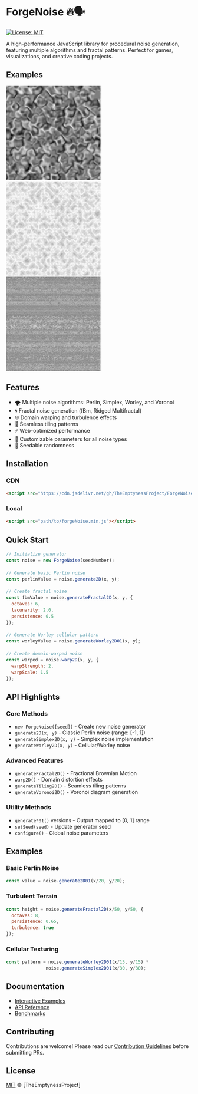 # ForgeNoise 🔥🗣

[![License: MIT](https://img.shields.io/badge/License-MIT-blue.svg)](https://opensource.org/licenses/MIT)

A high-performance JavaScript library for procedural noise generation, featuring multiple algorithms and fractal patterns. Perfect for games, visualizations, and creative coding projects.

## Examples

![Domain Warping](https://github.com/TheEmptynessProject/forgeNoise/blob/main/examples/DomainWarping.png)
![Ridged Multifractal](https://github.com/TheEmptynessProject/forgeNoise/blob/main/examples/RidgedMultifractal.png)
![Warped fBm with Turbulence](https://github.com/TheEmptynessProject/forgeNoise/blob/main/examples/WarpedfBmTurbulence.png)

## Features

- 🌪 Multiple noise algorithms: Perlin, Simplex, Worley, and Voronoi
- 🌀 Fractal noise generation (fBm, Ridged Multifractal)
- 🌐 Domain warping and turbulence effects
- 🧮 Seamless tiling patterns
- ⚡ Web-optimized performance
- 🌈 Customizable parameters for all noise types
- 🔢 Seedable randomness

## Installation

### CDN
```html
<script src="https://cdn.jsdelivr.net/gh/TheEmptynessProject/ForgeNoise@main/dist/forgeNoise.min.js"></script>
```

### Local
```html
<script src="path/to/forgeNoise.min.js"></script>
```

## Quick Start

```javascript
// Initialize generator
const noise = new ForgeNoise(seedNumber);

// Generate basic Perlin noise
const perlinValue = noise.generate2D(x, y);

// Create fractal noise
const fbmValue = noise.generateFractal2D(x, y, {
  octaves: 6,
  lacunarity: 2.0,
  persistence: 0.5
});

// Generate Worley cellular pattern
const worleyValue = noise.generateWorley2D01(x, y);

// Create domain-warped noise
const warped = noise.warp2D(x, y, {
  warpStrength: 2,
  warpScale: 1.5
});
```

## API Highlights

### Core Methods
- `new ForgeNoise([seed])` - Create new noise generator
- `generate2D(x, y)` - Classic Perlin noise (range: [-1, 1])
- `generateSimplex2D(x, y)` - Simplex noise implementation
- `generateWorley2D(x, y)` - Cellular/Worley noise

### Advanced Features
- `generateFractal2D()` - Fractional Brownian Motion
- `warp2D()` - Domain distortion effects
- `generateTiling2D()` - Seamless tiling patterns
- `generateVoronoi2D()` - Voronoi diagram generation

### Utility Methods
- `generate*01()` versions - Output mapped to [0, 1] range
- `setSeed(seed)` - Update generator seed
- `configure()` - Global noise parameters

## Examples

### Basic Perlin Noise
```javascript
const value = noise.generate2D01(x/20, y/20);
```

### Turbulent Terrain
```javascript
const height = noise.generateFractal2D(x/50, y/50, {
  octaves: 8,
  persistence: 0.65,
  turbulence: true
});
```

### Cellular Texturing
```javascript
const pattern = noise.generateWorley2D01(x/15, y/15) * 
               noise.generateSimplex2D01(x/30, y/30);
```

## Documentation

- [Interactive Examples](https://theemptynessproject.github.io/repos/ForgeNoise/examples.html)
- [API Reference](https://theemptynessproject.github.io/repos/ForgeNoise/api.html)
- [Benchmarks](https://theemptynessproject.github.io/repos/ForgeNoise/benchmark.html)

## Contributing

Contributions are welcome! Please read our 
[Contribution Guidelines](CONTRIBUTING.md) before submitting PRs.

## License

[MIT](LICENSE) © [TheEmptynessProject]
